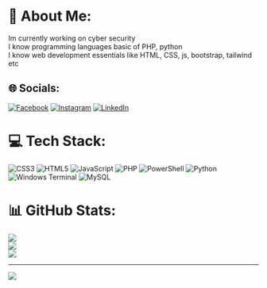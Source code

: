 # 💫 About Me:
Im currently working on cyber security<br>I know programming languages basic of PHP, python<br>I know web development essentials like HTML, CSS, js, bootstrap, tailwind etc<br>


## 🌐 Socials:
[![Facebook](https://img.shields.io/badge/Facebook-%231877F2.svg?logo=Facebook&logoColor=white)](https://facebook.com/shahadatzoned) [![Instagram](https://img.shields.io/badge/Instagram-%23E4405F.svg?logo=Instagram&logoColor=white)](https://instagram.com/beshahadat) [![LinkedIn](https://img.shields.io/badge/LinkedIn-%230077B5.svg?logo=linkedin&logoColor=white)](https://linkedin.com/in/shahadatzoned) 

# 💻 Tech Stack:
![CSS3](https://img.shields.io/badge/css3-%231572B6.svg?style=for-the-badge&logo=css3&logoColor=white) ![HTML5](https://img.shields.io/badge/html5-%23E34F26.svg?style=for-the-badge&logo=html5&logoColor=white) ![JavaScript](https://img.shields.io/badge/javascript-%23323330.svg?style=for-the-badge&logo=javascript&logoColor=%23F7DF1E) ![PHP](https://img.shields.io/badge/php-%23777BB4.svg?style=for-the-badge&logo=php&logoColor=white) ![PowerShell](https://img.shields.io/badge/PowerShell-%235391FE.svg?style=for-the-badge&logo=powershell&logoColor=white) ![Python](https://img.shields.io/badge/python-3670A0?style=for-the-badge&logo=python&logoColor=ffdd54) ![Windows Terminal](https://img.shields.io/badge/Windows%20Terminal-%234D4D4D.svg?style=for-the-badge&logo=windows-terminal&logoColor=white) ![MySQL](https://img.shields.io/badge/mysql-4479A1.svg?style=for-the-badge&logo=mysql&logoColor=white)
# 📊 GitHub Stats:
![](https://github-readme-stats.vercel.app/api?username=nshahadat&theme=dark&hide_border=false&include_all_commits=false&count_private=false)<br/>
![](https://github-readme-streak-stats.herokuapp.com/?user=nshahadat&theme=dark&hide_border=false)<br/>
![](https://github-readme-stats.vercel.app/api/top-langs/?username=nshahadat&theme=dark&hide_border=false&include_all_commits=false&count_private=false&layout=compact)

---
[![](https://visitcount.itsvg.in/api?id=nshahadat&icon=0&color=0)](https://visitcount.itsvg.in)

<!-- Proudly created with GPRM ( https://gprm.itsvg.in ) -->
